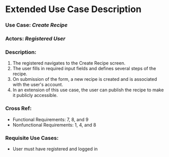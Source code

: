 # Extended Use Case Description
### Use Case: _Create Recipe_

### Actors: _Registered User_

### Description:
1. The registered navigates to the Create Recipe screen. 
2. The user fills in required input fields and defines several steps of the recipe. 
3. On submission of the form, a new recipe is created and is associated with the user's account.
4. In an extension of this use case, the user can publish the recipe to make it publicly accessible.

### Cross Ref:
- Functional Requirements: 7, 8, and 9
- Nonfunctional Requirements: 1, 4, and 8

### Requisite Use Cases: 
- User must have registered and logged in